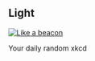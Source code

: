 ## Light
[![Like a beacon](https://imgs.xkcd.com/comics/light.jpg)](https://xkcd.com/40/ "Like a beacon")

Your daily random xkcd
